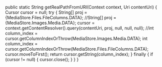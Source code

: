 public static String getRealPathFromURI(Context context, Uri contentUri) {
   Cursor cursor = null;
   try {
       String[] proj = {MediaStore.Files.FileColumns.DATA};
       //String[] proj = {MediaStore.Images.Media.DATA};
       cursor = context.getContentResolver().query(contentUri, proj, null, null, null);
       //int column_index = cursor.getColumnIndexOrThrow(MediaStore.Images.Media.DATA);
       int column_index = cursor.getColumnIndexOrThrow(MediaStore.Files.FileColumns.DATA);
       cursor.moveToFirst();
       return cursor.getString(column_index);
   } finally {
       if (cursor != null) {
           cursor.close();
       }
   }
}
